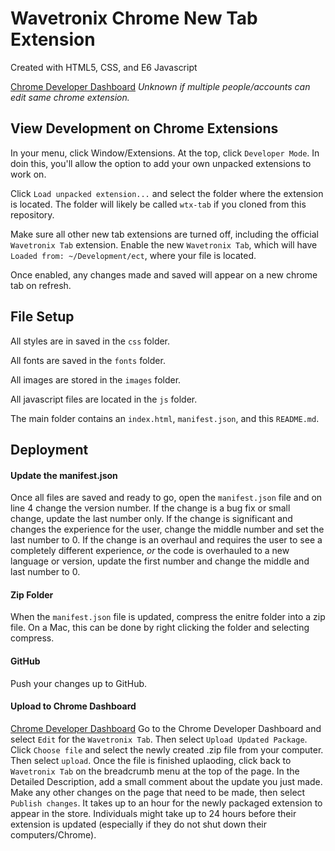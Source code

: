 # Wavetronix Chrome New Tab Extension
Created with HTML5, CSS, and E6 Javascript

[Chrome Developer Dashboard](https://chrome.google.com/webstore/developer/dashboard)
_Unknown if multiple people/accounts can edit same chrome extension._

## View Development on Chrome Extensions
In your menu, click Window/Extensions. At the top, click `Developer Mode`. In doin this, you'll allow the option to add your own unpacked extensions to work on.

Click `Load unpacked extension...` and select the folder where the extension is located. The folder will likely be called `wtx-tab` if you cloned from this repository.

Make sure all other new tab extensions are turned off, including the official `Wavetronix Tab` extension. Enable the new `Wavetronix Tab`, which will have `Loaded from: ~/Development/ect`, where your file is located.

Once enabled, any changes made and saved will appear on a new chrome tab on refresh.

## File Setup
All styles are in saved in the `css` folder.

All fonts are saved in the `fonts` folder.

All images are stored in the `images` folder.

All javascript files are located in the `js` folder.

The main folder contains an `index.html`, `manifest.json`, and this `README.md`.

## Deployment
#### Update the manifest.json
Once all files are saved and ready to go, open the `manifest.json` file and on line 4 change the version number.
If the change is a bug fix or small change, update the last number only. If the change is significant and changes the experience for the user, change the middle number and set the last number to 0. If the change is an overhaul and requires the user to see a completely different experience, _or_ the code is overhauled to a new language or version, update the first number and change the middle and last number to 0.
#### Zip Folder
When the `manifest.json` file is updated, compress the enitre folder into a zip file. On a Mac, this can be done by right clicking the folder and selecting compress.
#### GitHub
Push your changes up to GitHub.
#### Upload to Chrome Dashboard
[Chrome Developer Dashboard](https://chrome.google.com/webstore/developer/dashboard)
Go to the Chrome Developer Dashboard and select `Edit` for the `Wavetronix Tab`. Then select `Upload Updated Package`. Click `Choose file` and select the newly created .zip file from your computer. Then select `upload`.
Once the file is finished uplaoding, click back to `Wavetronix Tab` on the breadcrumb menu at the top of the page.
In the Detailed Description, add a small comment about the update you just made.
Make any other changes on the page that need to be made, then select `Publish changes`.
It takes up to an hour for the newly packaged extension to appear in the store. Individuals might take up to 24 hours before their extension is updated (especially if they do not shut down their computers/Chrome).
